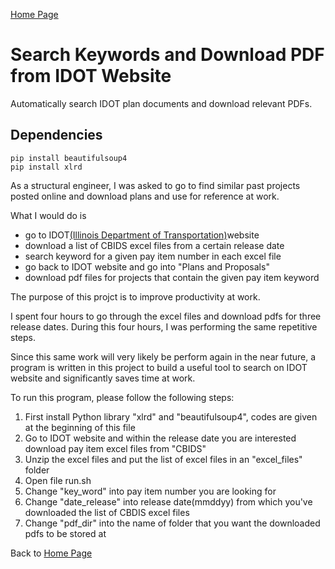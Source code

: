 [Home Page](https://yijingxiao.github.io)

# Search Keywords and Download PDF from IDOT Website

Automatically search IDOT plan documents and download relevant PDFs. 

## Dependencies
```
pip install beautifulsoup4
pip install xlrd
```

As a structural engineer, I was asked to go to find similar past projects posted online and download plans and use for reference at work. 

What I would do is

- go to IDOT[(Illinois Department of Transportation)](http://www.idot.illinois.gov/home/resources/Archives/transportation-bulletin-archives)website 
- download a list of CBIDS excel files from a certain release date
- search keyword for a given pay item number in each excel file
- go back to IDOT website and go into "Plans and Proposals"
- download pdf files for projects that contain the given pay item keyword

The purpose of this projct is to improve productivity at work. 

I spent four hours to go through the excel files and download pdfs for three release dates. During this four hours, I was performing the same repetitive steps. 

Since this same work will very likely be perform again in the near future, a program is written in this project to build a useful tool to search on IDOT website and significantly saves time at work.

To run this program, please follow the following steps:

1. First install Python library "xlrd" and "beautifulsoup4", codes are given at the beginning of this file
2. Go to IDOT website and within the release date you are interested download pay item excel files from "CBIDS" 
3. Unzip the excel files and put the list of excel files in an "excel_files" folder
4. Open file run.sh
5. Change "key_word" into pay item number you are looking for
6. Change "date_release" into release date(mmddyy) from which you've downloaded the list of CBDIS excel files
7. Change "pdf_dir" into the name of folder that you want the downloaded pdfs to be stored at

Back to [Home Page](https://yijingxiao.github.io/)
